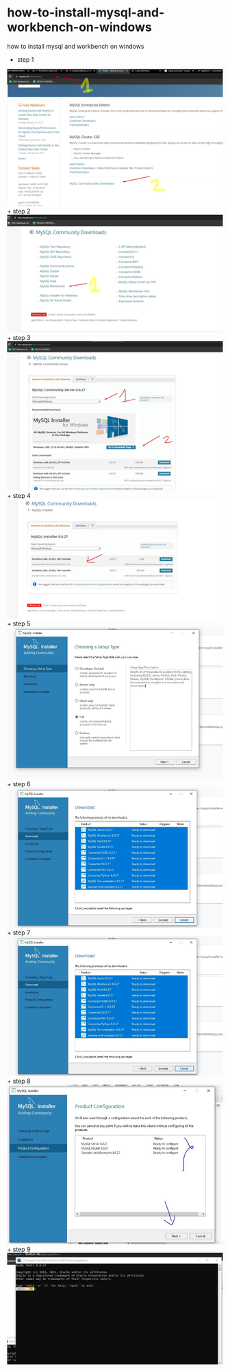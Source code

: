# how-to-install-mysql-and-workbench-on-windows
how to install mysql and workbench on windows

+ step 1
<img src="1.jpg" />
+ step 2
<img src="2.jpg" />
+ step 3
<img src="3.jpg" />
+ step 4
<img src="4.jpg" />
+ step 5
<img src="5.jpg" />
+ step 6
<img src="6.jpg" />
+ step 7
<img src="7.jpg" />
+ step 8
<img src="8.jpg" />
+ step 9
<img src="9.jpg" />
